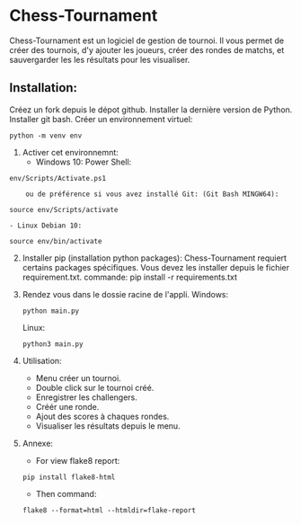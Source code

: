 # Chess-Tournament

Chess-Tournament est un logiciel de gestion de tournoi.
Il vous permet de créer des tournois, d'y ajouter les
joueurs, créer des rondes de matchs, et sauvergarder les
les résultats pour les visualiser.

## Installation:
 Créez un fork depuis le dépot github.
 Installer la dernière version de Python.
 Installer git bash.
 Créer un environnement virtuel:
 ```
 python -m venv env
 ```

 1. Activer cet environnemnt:
    - Windows 10:
        Power Shell:
 ``` 
 env/Scripts/Activate.ps1
 ```
        ou de préférence si vous avez installé Git: (Git Bash MINGW64):
 ```
 source env/Scripts/activate
 ```
    - Linux Debian 10:
 ```
 source env/bin/activate
 ```

 2. Installer pip (installation python packages):
    Chess-Tournament requiert certains packages spécifiques.
    Vous devez les installer depuis le fichier requirement.txt.
        commande: pip install -r requirements.txt

 3. Rendez vous dans le dossie racine de l'appli.
    Windows:
    ```
    python main.py
    ```
    Linux:
    ```
    python3 main.py
    ```

 4. Utilisation:
    - Menu créer un tournoi.
    - Double click sur le tournoi créé.
    - Enregistrer les challengers.
    - Créér une ronde.
    - Ajout des scores à chaques rondes.
    - Visualiser les résultats depuis le menu.

5. Annexe:
    - For view flake8 report:
    ```
    pip install flake8-html
    ```
    - Then command:
    ```
    flake8 --format=html --htmldir=flake-report
    ```



                                                                                                                     

